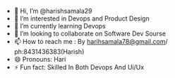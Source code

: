 - 👋 Hi, I’m @harishsamala29
- 👀 I’m interested in Devops  and Product Design
- 🌱 I’m currently learning Devops
- 💞️ I’m looking to collaborate on Software Dev Sourse
- 📫 How to reach me : By harihsamala78@gmail.com/ ph:8431436383(Harish)
- 😄 Pronouns: Hari
- ⚡ Fun fact: Skilled In Both Devops And Ui/Ux

<!---
harishsamala29/harishsamala29 is a ✨ special ✨ repository because its `README.md` (this file) appears on your GitHub profile.
You can click the Preview link to take a look at your changes.
--->
